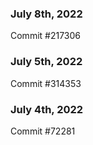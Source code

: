 ### July 8th, 2022

Commit #217306

### July 5th, 2022

Commit #314353


### July 4th, 2022

Commit #72281
